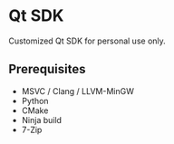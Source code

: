 # Qt SDK

Customized Qt SDK for personal use only.

## Prerequisites

- MSVC / Clang / LLVM-MinGW
- Python
- CMake
- Ninja build
- 7-Zip
